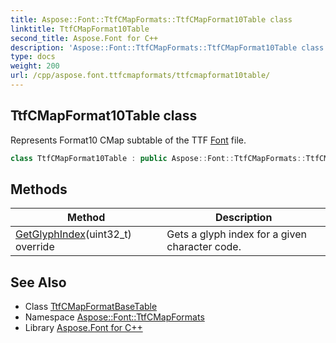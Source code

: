 ```yaml
---
title: Aspose::Font::TtfCMapFormats::TtfCMapFormat10Table class
linktitle: TtfCMapFormat10Table
second_title: Aspose.Font for C++
description: 'Aspose::Font::TtfCMapFormats::TtfCMapFormat10Table class. Represents Format10 CMap subtable of the TTF Font file in C++.'
type: docs
weight: 200
url: /cpp/aspose.font.ttfcmapformats/ttfcmapformat10table/
---
```

## TtfCMapFormat10Table class


Represents Format10 CMap subtable of the TTF [Font](../../aspose.font/font/) file.

```cpp
class TtfCMapFormat10Table : public Aspose::Font::TtfCMapFormats::TtfCMapFormatBaseTable
```

## Methods

| Method | Description |
| --- | --- |
| [GetGlyphIndex](./getglyphindex/)(uint32_t) override | Gets a glyph index for a given character code. |
## See Also

* Class [TtfCMapFormatBaseTable](../ttfcmapformatbasetable/)
* Namespace [Aspose::Font::TtfCMapFormats](../)
* Library [Aspose.Font for C++](../../)
